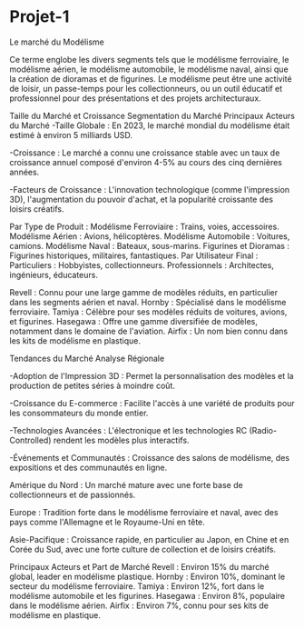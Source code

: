 # Projet-1
          
 Le marché du Modélisme 

Ce terme englobe les divers segments tels que le modélisme ferroviaire, le modélisme aérien, le modélisme automobile, le modélisme naval, ainsi que la création de dioramas et de figurines. Le modélisme peut être une activité de loisir, un passe-temps pour les collectionneurs, ou un outil éducatif et professionnel pour des présentations et des projets architecturaux.

Taille du Marché et Croissance
Segmentation du Marché
Principaux Acteurs du Marché
-Taille Globale : En 2023, le marché mondial du modélisme était estimé à environ 5 milliards USD.

-Croissance : Le marché a connu une croissance stable avec un taux de croissance annuel composé  d'environ 4-5% au cours des cinq dernières années.

-Facteurs de Croissance : L'innovation technologique (comme l'impression 3D), l'augmentation du pouvoir d'achat, et la popularité croissante des loisirs créatifs.


Par Type de Produit :
Modélisme Ferroviaire : Trains, voies, accessoires.
Modélisme Aérien : Avions, hélicoptères.
Modélisme Automobile : Voitures, camions.
Modélisme Naval : Bateaux, sous-marins.
Figurines et Dioramas : Figurines historiques, militaires, fantastiques.
Par Utilisateur Final :
Particuliers : Hobbyistes, collectionneurs.
Professionnels : Architectes, ingénieurs, éducateurs.


Revell : Connu pour une large gamme de modèles réduits, en particulier dans les segments aérien et naval.
Hornby : Spécialisé dans le modélisme ferroviaire.
Tamiya : Célèbre pour ses modèles réduits de voitures, avions, et figurines.
Hasegawa : Offre une gamme diversifiée de modèles, notamment dans le domaine de l'aviation.
Airfix : Un nom bien connu dans les kits de modélisme en plastique.


Tendances du Marché
Analyse Régionale


-Adoption de l'Impression 3D : Permet la personnalisation des modèles et la production de petites séries à moindre coût.

-Croissance du E-commerce : Facilite l'accès à une variété de produits pour les consommateurs du monde entier.

-Technologies Avancées : L'électronique et les technologies RC (Radio-Controlled) rendent les modèles plus interactifs.

-Événements et Communautés : Croissance des salons de modélisme, des expositions et des communautés en ligne.


Amérique du Nord : Un marché mature avec une forte base de collectionneurs et de passionnés.

Europe : Tradition forte dans le modélisme ferroviaire et naval, avec des pays comme l'Allemagne et le Royaume-Uni en tête.

Asie-Pacifique : Croissance rapide, en particulier au Japon, en Chine et en Corée du Sud, avec une forte culture de collection et de loisirs créatifs.

Principaux Acteurs et Part de Marché
Revell : Environ 15% du marché global, leader en modélisme plastique.
Hornby : Environ 10%, dominant le secteur du modélisme ferroviaire.
Tamiya : Environ 12%, fort dans le modélisme automobile et les figurines.
Hasegawa : Environ 8%, populaire dans le modélisme aérien.
Airfix : Environ 7%, connu pour ses kits de modélisme en plastique.

